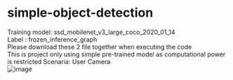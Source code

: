 # simple-object-detection
 Training model: ssd_mobilenet_v3_large_coco_2020_01_14 \
 Label : frozen_inference_graph\
 Please download these 2 file together when executing the code\
This is project only using simple pre-trained model as computational power is restricted
Scenaria: User Camera\
![image](https://github.com/user-attachments/assets/bb67cd35-ae2d-4ef4-a176-9ceaec0394e7)
